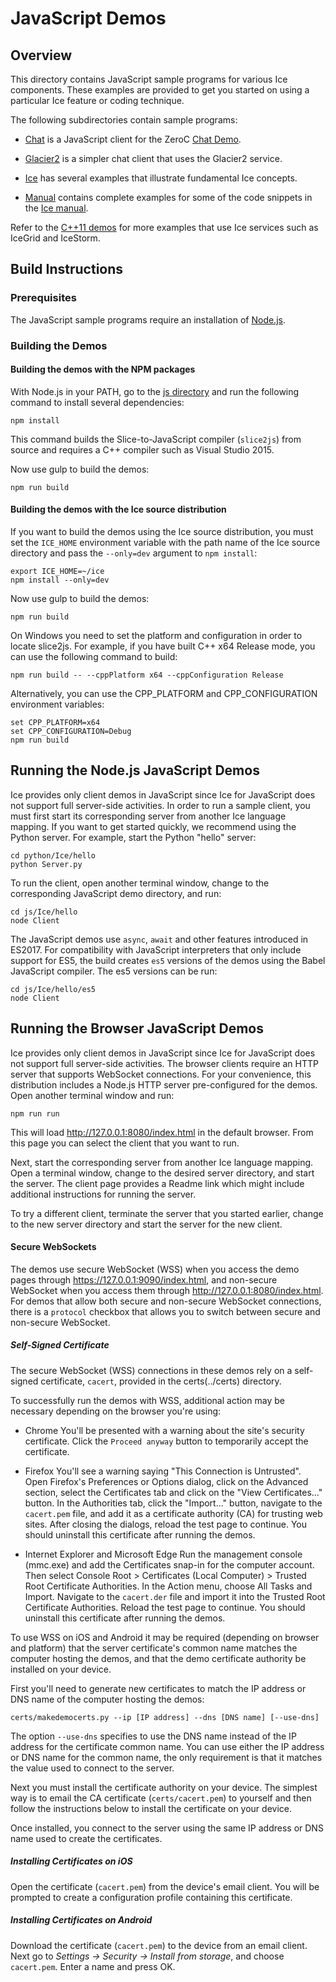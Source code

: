 # JavaScript Demos

## Overview

This directory contains JavaScript sample programs for various Ice components.
These examples are provided to get you started on using a particular Ice feature
or coding technique.

The following subdirectories contain sample programs:

- [Chat](./Chat) is a JavaScript client for the ZeroC [Chat Demo][1].

- [Glacier2](./Glacier2) is a simpler chat client that uses the Glacier2 service.

- [Ice](./Ice) has several examples that illustrate fundamental Ice concepts.

- [Manual](./Manual) contains complete examples for some of the code snippets
in the [Ice manual][2].


Refer to the [C++11 demos](../cpp11) for more examples that use Ice services
such as IceGrid and IceStorm.

## Build Instructions

### Prerequisites

The JavaScript sample programs require an installation of [Node.js][3].

### Building the Demos

#### Building the demos with the NPM packages

With Node.js in your PATH, go to the [js directory](../js) and run the
following command to install several dependencies:

```
npm install
```

This command builds the Slice-to-JavaScript compiler (`slice2js`) from
source and requires a C++ compiler such as Visual Studio 2015.

Now use gulp to build the demos:

```
npm run build
```

#### Building the demos with the Ice source distribution

If you want to build the demos using the Ice source distribution, you must set
the `ICE_HOME` environment variable with the path name of the Ice source
directory and pass the `--only=dev` argument to `npm install`:

```
export ICE_HOME=~/ice
npm install --only=dev
```

Now use gulp to build the demos:

```
npm run build
```

On Windows you need to set the platform and configuration in order to locate
slice2js. For example, if you have built C++ x64 Release mode, you can use the
following command to build:

```
npm run build -- --cppPlatform x64 --cppConfiguration Release
```

Alternatively, you can use the CPP_PLATFORM and CPP_CONFIGURATION environment
variables:

```
set CPP_PLATFORM=x64
set CPP_CONFIGURATION=Debug
npm run build
```

## Running the Node.js JavaScript Demos

Ice provides only client demos in JavaScript since Ice for JavaScript does not
support full server-side activities. In order to run a sample client, you must
first start its corresponding server from another Ice language mapping. If you
want to get started quickly, we recommend using the Python server. For example,
start the Python "hello" server:

```
cd python/Ice/hello
python Server.py
```

To run the client, open another terminal window, change to the corresponding
JavaScript demo directory, and run:

```
cd js/Ice/hello
node Client
```

The JavaScript demos use `async`, `await` and other features introduced
in ES2017. For compatibility with JavaScript interpreters that only include
support for ES5, the build creates `es5` versions of the demos using the Babel
JavaScript compiler. The es5 versions can be run:

```
cd js/Ice/hello/es5
node Client
```

## Running the Browser JavaScript Demos

Ice provides only client demos in JavaScript since Ice for JavaScript does not
support full server-side activities. The browser clients require an HTTP server
that supports WebSocket connections. For your convenience, this distribution
includes a Node.js HTTP server pre-configured for the demos. Open another
terminal window and run:

```
npm run run
```

This will load http://127.0.0.1:8080/index.html in the default browser. From
this page you can select the client that you want to run.

Next, start the corresponding server from another Ice language mapping. Open a
terminal window, change to the desired server directory, and start the server.
The client page provides a Readme link which might include additional
instructions for running the server.

To try a different client, terminate the server that you started earlier, change
to the new server directory and start the server for the new client.

#### Secure WebSockets

The demos use secure WebSocket (WSS) when you access the demo pages through
https://127.0.0.1:9090/index.html, and non-secure WebSocket when you access
them through http://127.0.0.1:8080/index.html. For demos that allow both
secure and non-secure WebSocket connections, there is a `protocol` checkbox
that allows you to switch between secure and non-secure WebSocket.

##### Self-Signed Certificate

The secure WebSocket (WSS) connections in these demos rely on a self-signed
certificate, `cacert`, provided in the certs(../certs) directory.

To successfully run the demos with WSS, additional action may be necessary
depending on the browser you're using:

- Chrome
   You'll be presented with a warning about the site's security certificate.
   Click the `Proceed anyway` button to temporarily accept the certificate.

- Firefox
   You'll see a warning saying "This Connection is Untrusted". Open Firefox's
   Preferences or Options dialog, click on the Advanced section, select the
   Certificates tab and click on the "View Certificates..." button. In the
   Authorities tab, click the "Import..." button, navigate to the `cacert.pem`
   file, and add it as a certificate authority (CA) for trusting web sites.
   After closing the dialogs, reload the test page to continue. You should
   uninstall this certificate after running the demos.

- Internet Explorer and Microsoft Edge
   Run the management console (mmc.exe) and add the Certificates snap-in for
   the computer account. Then select Console Root > Certificates (Local Computer)
   \> Trusted Root Certificate Authorities. In the Action menu, choose All Tasks
   and Import. Navigate to the `cacert.der` file and import it into the Trusted
   Root Certificate Authorities. Reload the test page to continue. You should
   uninstall this certificate after running the demos.

To use WSS on iOS and Android it may be required (depending on browser and
platform) that the server certificate's common name matches the computer hosting
the demos, and that the demo certificate authority be installed on your device.

First you'll need to generate new certificates to match the IP address or DNS
name of the computer hosting the demos:

```
certs/makedemocerts.py --ip [IP address] --dns [DNS name] [--use-dns]
```

The option `--use-dns` specifies to use the DNS name instead of the IP address
for the certificate common name. You can use either the IP address or DNS name
for the common name, the only requirement is that it matches the value used to
connect to the server.

Next you must install the certificate authority on your device. The simplest way
is to email the CA certificate (`certs/cacert.pem`) to yourself and then follow
the instructions below to install the certificate on your device.

Once installed, you connect to the server using the same IP address or DNS name
used to create the certificates.

##### Installing Certificates on iOS

Open the certificate (`cacert.pem`) from the device's email client. You
will be prompted to create a configuration profile containing this certificate.

##### Installing Certificates on Android

Download the certificate (`cacert.pem`) to the device from an email client.
Next go to _Settings -> Security -> Install from storage_, and choose
`cacert.pem`. Enter a name and press OK.

[1]: https://zeroc.com/chat/index.html
[2]: https://doc.zeroc.com/display/Ice37/Ice+Manual
[3]: http://nodejs.org
